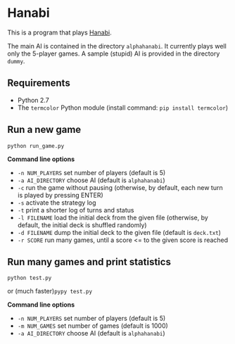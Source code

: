 Hanabi
=====================

This is a program that plays [Hanabi](https://boardgamegeek.com/boardgame/98778/hanabi).

The main AI is contained in the directory `alphahanabi`. It currently plays well only the 5-player games.
A sample (stupid) AI is provided in the directory `dummy`.

Requirements
---------------------
* Python 2.7
* The `termcolor` Python module (install command: `pip install termcolor`)

Run a new game
---------------------
`python run_game.py`

**Command line options**
* `-n NUM_PLAYERS` set number of players (default is 5)
* `-a AI_DIRECTORY` choose AI (default is `alphahanabi`)
* `-c` run the game without pausing (otherwise, by default, each new turn is played by pressing ENTER)
* `-s` activate the strategy log
* `-t` print a shorter log of turns and status
* `-l FILENAME` load the initial deck from the given file (otherwise, by default, the initial deck is shuffled randomly)
* `-d FILENAME` dump the initial deck to the given file (default is `deck.txt`)
* `-r SCORE` run many games, until a score <= to the given score is reached



Run many games and print statistics
---------------------
`python test.py`

or (much faster)`pypy test.py`

**Command line options**
* `-n NUM_PLAYERS` set number of players (default is 5)
* `-m NUM_GAMES` set number of games (default is 1000)
* `-a AI_DIRECTORY` choose AI (default is `alphahanabi`)
